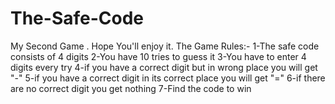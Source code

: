 # The-Safe-Code
My Second Game . Hope You'll enjoy it.
The Game Rules:- 
1-The safe code consists of 4 digits
2-You have 10 tries to guess it
3-You have to enter 4 digits every try
4-if you have a correct digit but in wrong place you will get "-"
5-if you have a correct digit in its correct place you will get "="
6-if there are no correct digit you get nothing
7-Find the code to win


